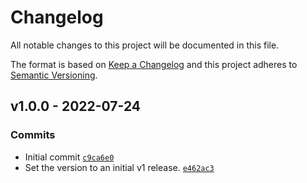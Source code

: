 # Changelog

All notable changes to this project will be documented in this file.

The format is based on [Keep a Changelog](https://keepachangelog.com/en/1.0.0/)
and this project adheres to [Semantic Versioning](https://semver.org/spec/v2.0.0.html).

## v1.0.0 - 2022-07-24

### Commits

- Initial commit [`c9ca6e0`](https://github.com/SparxFramework/Injector/commit/c9ca6e020552ec9786fa9ae166fb0479fb96acb5)
- Set the version to an initial v1 release. [`e462ac3`](https://github.com/SparxFramework/Injector/commit/e462ac36d962a26a3fa68587e2d92dec03685e56)
